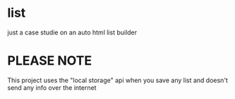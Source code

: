 # list
just a case studie on an auto html list builder

# PLEASE NOTE
This project uses the "local storage" api when you save any list and doesn't send any info over the internet
